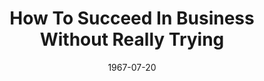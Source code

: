 ---
title: How To Succeed In Business Without Really Trying
date: 1967-07-20
closing_date: 1967-07-29
layout: productions
featured_image: 
image_caption:
image_credit:
playbill:
category:
Theatre: Theatre Jacksonville
Venue: Little Theatre
cast:
  Finch: Gil Gimbel
  Gatch: Samuel D. Helfrich
  Jenkins: Al Gimbel
  Tackaberry: Bill Milton
  Peterson: Robert Onze
  Mathews: David Davis
  Davis: Lauren Murray
  Johnson: Steve G. Hunnicutt
  J.B. Biggley: Jesse E Waller, Jr.
  Rosemary: Randy Fry
  Bratt : William Scott Thornton
  Smitty: Judith Jett
  Frump: Ken Fallin
  Miss Jones: Elise Hallowes
  Mr. Twimble: Tom Nehl
  Hedy: Jocelyn Brown
  Scrubwoman: 
    - Irene Helen Walsh
    - Jan Davis
  Miss Krumholtz: Marge Rocca
  Toynbee: Samuel D. Helfrich
  Ovington: Ron Griffis
  Policeman: Steve G. Hunnicutt
  T.V. Announcer: Robert Onze
  Womper: Tom Nehl
  Singer: 
    - Mike Harrington
    - Robert Onze
    - David Davis
    - Steve G. Hunnicutt
    - Carol Rainer
    - Judy Liedka
    - Lois Fernsler
    - Pam Wiesenfeld
    - Judy Mendenhall
    - Jan Davis
    - Irene Helen Walsh
    - Marlene Crippen
crew:
  Director & Choreographer: George Ballis
  Musical Director: Rosalind McCall
  Set Design: 
    - Ed Heist, Jr. 
    - Larry Riddle
  Stage Manager: Terry McIntyre
  Assistant Stage Manager: Thelma Baker
  Costumes: Gwen Nearhoof
  Properties: 
    - Maria Alarcon
    - Helen Roberts
    - Judy Pryor
    - Gladys Dale
  Make-up: 
    - Marcy Massaniso
    - Jan C. Davis
  Lighting: Peggy Miller
  Scenery: 
    - Hal Nearhoof
    - Charles Vance
    - Gladys Dale
    - Alene Crippen
    - Gladys Witten
    - David Witten
    - Gwyda Agnew
    - Jack Broughton
    - Andy Liliskis
    - Bob Agnew
  Follow Spot: 
    - Ellen Black
    - Nancy Keller
  Running Crew: 
    - Walter Quattlebaum
    - Charles Vance
    - Hal Nearhoof
    - Jack Broughton
    - Andy Liliskis
external_links:
---